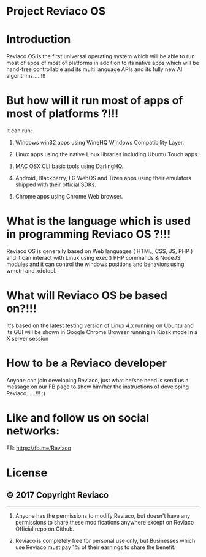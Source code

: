 # Project Reviaco OS

# Introduction

Reviaco OS is the first universal operating system which will be able to run most of apps of most of platforms in addition to its native apps which will be hand-free controllable and its multi language APIs and its fully new AI algorithms.....!!!

# But how will it run most of apps of most of platforms ?!!! 

It can run:

1. Windows win32 apps using WineHQ Windows Compatibility Layer.

2. Linux apps using the native Linux libraries including Ubuntu Touch apps.

3. MAC OSX CLI basic tools using DarlingHQ.

4. Android,  Blackberry,  LG WebOS and Tizen apps using their emulators shipped with their official SDKs.

5. Chrome apps using Chrome Web browser.

# What is the language which is used in programming Reviaco OS ?!!! 

Reviaco OS is generally based on Web languages ( HTML, CSS, JS, PHP )  and it can interact with Linux using exec() PHP commands & NodeJS modules and it can control the windows positions and behaviors using wmctrl and xdotool.

# What will Reviaco OS be based on?!!! 

It's based on the latest testing version of Linux 4.x running on Ubuntu and its GUI will be shown in Google Chrome Browser running in Kiosk mode in a X server session

# How to be a Reviaco developer 

Anyone can join developing Reviaco, just what he/she need is send us a message on our FB page to show him/her the instructions of developing Reviaco......!!! :)

# Like and follow us on social networks:

FB: https://fb.me/Reviaco

# License 

© 2017 Copyright Reviaco
-----------------------------
-----------------------------

1. Anyone has the permissions to modify Reviaco, but doesn't have any permissions to share these modifications anywhere except on Reviaco Official repo on Github.

2. Reviaco is completely free for personal use only, but Businesses which use Reviaco must pay 1% of their earnings to share the benefit. 

